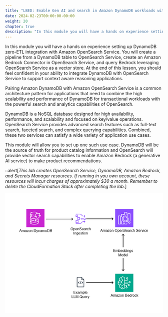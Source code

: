 ```yaml
---
title: "LBED: Enable Gen AI and search in Amazon DynamoDB workloads with Amazon Bedrock and the zero-ETL connector to Amazon OpenSearch Service"
date: 2024-02-23T00:00:00-00:00
weight: 20
chapter: true
description: "In this module you will have a hands on experience setting up DynamoDB zero-ETL integration with Amazon OpenSearch Service."
---
```


In this module you will have a hands on experience setting up DynamoDB zero-ETL integration with Amazon OpenSearch Service. You will create a pipeline from a DynamoDB table to OpenSearch Service, create an Amazon Bedrock Connector in OpenSearch Service, and query Bedrock leveraging OpenSearch Service as a vector store.
At the end of this lesson, you should feel confident in your ability to integrate DynamoDB with OpenSearch Service to support context aware reasoning applications.

Pairing Amazon DynamoDB with Amazon OpenSearch Service is a common architecture pattern for applications that need to combine the high scalability and performance of DynamoDB for transactional workloads with the powerful search and analytics capabilities of OpenSearch.

DynamoDB is a NoSQL database designed for high availability, performance, and scalability and focused on key/value operations. OpenSearch Service provides advanced search features such as full-text search, faceted search, and complex querying capabilities. Combined, these two services can satisfy a wide variety of application use cases.

This module will allow you to set up one such use case. DynamoDB will be the source of truth for product catalog information and OpenSearch will provide vector search capabilities to enable Amazon Bedrock (a generative AI service) to make product recommendations.

::alert[_This lab creates OpenSearch Service, DynamoDB, Amazon Bedrock, and Secrets Manager resources. If running in you own account, these resources will incur charges of approximately $30 a month. Remember to delete the CloudFormation Stack after completing the lab._]

![Final Deployment Architecture](/static/images/ddb-os-zetl.png)